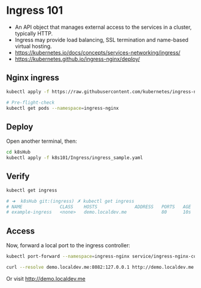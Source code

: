 # Ingress 101

- An API object that manages external access to the services in a cluster, typically HTTP.
- Ingress may provide load balancing, SSL termination and name-based virtual hosting.
- https://kubernetes.io/docs/concepts/services-networking/ingress/
- https://kubernetes.github.io/ingress-nginx/deploy/

## Nginx ingress

```bash
kubectl apply -f https://raw.githubusercontent.com/kubernetes/ingress-nginx/controller-v1.10.0/deploy/static/provider/cloud/deploy.yaml

# Pre-flight-check
kubectl get pods --namespace=ingress-nginx

```

## Deploy

Open another terminal, then:

```bash
cd k8sHub
kubectl apply -f k8s101/Ingress/ingress_sample.yaml
```

## Verify

```bash
kubectl get ingress

# ➜  k8sHub git:(ingress) ✗ kubectl get ingress
# NAME              CLASS    HOSTS              ADDRESS   PORTS   AGE
# example-ingress   <none>   demo.localdev.me             80      10s
```

## Access

Now, forward a local port to the ingress controller:

```bash
kubectl port-forward --namespace=ingress-nginx service/ingress-nginx-controller 8082:80

curl --resolve demo.localdev.me:8082:127.0.0.1 http://demo.localdev.me:8082
```

Or visit http://demo.localdev.me
